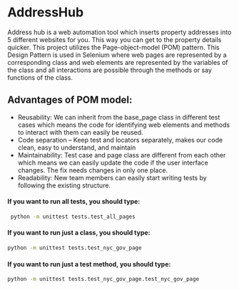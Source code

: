 # AddressHub

Address hub is a web automation tool which inserts property addresses into 5 different websites for you. This way you can get to the property details quicker. This project utilizes the Page-object-model (POM) pattern. This Design Pattern is used in Selenium where web pages are represented by a corresponding class and web elements are represented by the variables of the class and all interactions are possible through the methods or say functions of the class.

## Advantages of POM model:

* Reusability: We can inherit from the base_page class in different test cases which means the code for identifying web elements and methods to interact with them can easily be reused.
* Code separation – Keep test and locators separately, makes our code clean, easy to understand, and maintain
* Maintainability: Test case and page class are different from each other which means we can easily update the code if the user interface changes. The fix needs changes in only one place.
* Readability: New team members can easily start writing tests by following the existing structure.


#### If you want to run all tests, you should type: 
```sh
 python -m unittest tests.test_all_pages 
```


#### If you want to run just a class, you should type: 
```sh
python -m unittest tests.test_nyc_gov_page
```

#### If you want to run just a test method, you should type: 
```sh
python -m unittest tests.test_nyc_gov_page.test_nyc_gov_page
```
